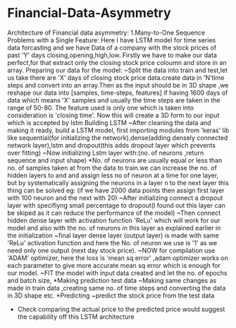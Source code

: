 # Financial-Data-Asymmetry
Architecture of Financial data asymmetry: 1.Many-to-One Sequence Problems with a Single Feature: Here I have LSTM model for time series data forcasting and we have Data of a company with the stock prices of past 'Y' days closing,opening,high,low. Firstly we have to make our data perfect,for that extract only the closing stock price coloumn and store in an array. 
  Preparing our data for the model:
~Split the data into train and test,let us take there are 'X' days of closing stock price data.create data in 'N'time steps and convert into an array.Then as the input should be in 3D shape ,we reshape our data into [samples, time-steps, features] if having 1600 days of data which means 'X' samples and usually the time steps are taken in the range of 50-80. The feature used is only one which is taken into consideration is 'closing time'. Now this will create a 3D form to our input which is accepted by lstm 
Building LSTM
~After cleaning the data and making it ready, build a LSTM model, first importing modules from 'keras' lib like sequential(for initializing the network),dense(adding densely connected network layer),lstm and dropout(this adds dropout layer which prevents over fitting)
~Now initializing Lstm layer with:(no. of neurons ,return sequence and input shape)
 *No. of neurons are usually equal or less than no. of samples taken at from the data to train.we can increase the no. of hidden layers to and and assign less no of neuron at a time for one layer, but by systematically assigning the neurons in a layer n to the next layer this thing can be solved eg:  (if we have 2000 data points then assign first layer with 100 neuron and the next with 20)
~After initializing connect a dropout layer with specifiyng small percentage to dropout(I found out this layer can be skiped as it can reduce the performance of the model) 
~Then connect hidden dense layer with activation function 'ReLu' which will work for our model and also with the no. of neurons in this layer as explained earlier in the initialization
~final layer dense layer (output layer) is made with same 'ReLu' activation function and here the No. of neuron we use is '1' as we need only one output (next day stock price).
~NOW for compilation use 'ADAM' optimizer, here the loss is 'mean sq error' ,adam optimizer works on each parameter to give more accurate mean sq error which is enough for our model.
~FIT the model with input data created and let the no. of epochs and batch size,
 *Making prediction test data
~Making same changes as made in train data ,creating same no. of time steps and converting the data in 3D shape etc.
 *Predicting 
~predict the stock price from the test data
* Check 
comparing the actual price to the predicted price would suggest the capability off  this LSTM  architecture
